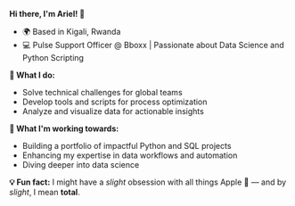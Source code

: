**Hi there, I'm Ariel! 👋**

- 🌍 Based in Kigali, Rwanda
- 💻 Pulse Support Officer @ Bboxx | Passionate about Data Science and Python Scripting

**🚀 What I do:**

- Solve technical challenges for global teams
- Develop tools and scripts for process optimization
- Analyze and visualize data for actionable insights

**🎯 What I'm working towards:**

- Building a portfolio of impactful Python and SQL projects
- Enhancing my expertise in data workflows and automation
- Diving deeper into data science

**💡 Fun fact:** I might have a _slight_ obsession with all things Apple  — and by _slight_, I mean **total**.
